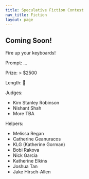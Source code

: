 ```yaml
---
title: Speculative Fiction Contest
nav_title: Fiction
layout: page
---
```


## Coming Soon!

Fire up your keyboards!

Prompt: ...

Prize: > $2500

Length: 🤷

Judges:
- Kim Stanley Robinson
- Nishant Shah
- More TBA

Helpers: 
- Melissa Regan
- Catherine Geanuracos
- KLG (Katherine Gorman)
- Bobi Rakova
- Nick Garcia
- Katherine Elkins
- Joshua Tan
- Jake Hirsch-Allen
